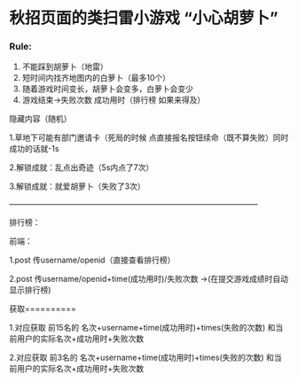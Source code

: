 # 秋招页面的类扫雷小游戏 “小心胡萝卜”

### Rule:

1. 不能踩到胡萝卜（地雷）
2. 短时间内找齐地图内的白萝卜（最多10个）
3. 随着游戏时间变长，胡萝卜会变多，白萝卜会变少
4. 游戏结束→失败次数 成功用时（排行榜 如果来得及）



隐藏内容（随机）

1.草地下可能有部门邀请卡（死局的时候 点直接报名按钮续命（既不算失败）同时成功的话就-1s

2.解锁成就：乱点出奇迹（5s内点了7次）

3.解锁成就：就爱胡萝卜（失败了3次）

————————————————————————————————



排行榜：

前端：

1.post 传username/openid（直接查看排行榜）

2.post 传username/openid+time(成功用时)/失败次数     →(在提交游戏成绩时自动显示排行榜)

获取==========

1.对应获取 前15名的   名次+username+time(成功用时)+times(失败的次数)   和当前用户的实际名次+成功用时+失败次数

2.对应获取 前3名的   名次+username+time(成功用时)+times(失败的次数)   和当前用户的实际名次+成功用时+失败次数